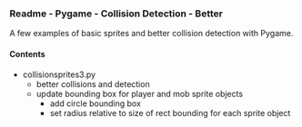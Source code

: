 ### Readme - Pygame - Collision Detection - Better

A few examples of basic sprites and better collision detection with Pygame.

#### Contents
* collisionsprites3.py
    * better collisions and detection
    * update bounding box for player and mob sprite objects
        * add circle bounding box
        * set radius relative to size of rect bounding for each sprite object
    

